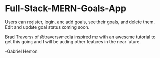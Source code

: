 # Full-Stack-MERN-Goals-App
Users can register, login, and add goals, see their goals, and delete them. Edit and update goal status coming soon.

Brad Traversy of @traversymedia inspired me with an awesome tutorial to get this going and I will be adding other features in the near future.

-Gabriel Henton
